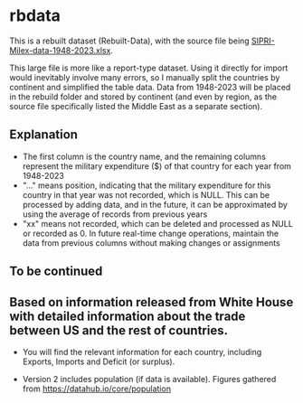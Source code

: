 # rbdata

This is a rebuilt dataset (Rebuilt-Data), with the source file being [SIPRI-Milex-data-1948-2023.xlsx](SIPRI-Milex-data-1948-2023.xlsx).

This large file is more like a report-type dataset. Using it directly for import would inevitably involve many errors, so I manually split the countries by continent and simplified the table data. Data from 1948-2023 will be placed in the rebuild folder and stored by continent (and even by region, as the source file specifically listed the Middle East as a separate section).

## Explanation

- The first column is the country name, and the remaining columns represent the military expenditure ($) of that country for each year from 1948-2023
- "..." means position, indicating that the military expenditure for this country in that year was not recorded, which is NULL. This can be processed by adding data, and in the future, it can be approximated by using the average of records from previous years
- "xx" means not recorded, which can be deleted and processed as NULL or recorded as 0. In future real-time change operations, maintain the data from previous columns without making changes or assignments

## To be continued

## Based on information released from White House with detailed information about the trade between US and the rest of countries.
- You will find the relevant information for each country, including Exports, Imports and Deficit (or surplus).

- Version 2 includes population (if data is available). Figures gathered from https://datahub.io/core/population